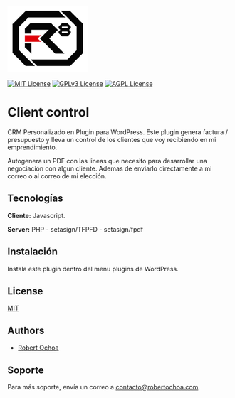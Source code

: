 
![Logo](admin/img/logo.png)


[![MIT License](https://img.shields.io/badge/License-MIT-green.svg)](https://choosealicense.com/licenses/mit/) [![GPLv3 License](https://img.shields.io/badge/License-GPL%20v3-yellow.svg)](https://opensource.org/licenses/)  [![AGPL License](https://img.shields.io/badge/license-AGPL-blue.svg)](http://www.gnu.org/licenses/agpl-3.0)

# Client control

CRM Personalizado en Plugin para WordPress. Este plugin genera factura / presupuesto y lleva un control de los clientes que voy recibiendo en mi emprendimiento.

Autogenera un PDF con las lineas que necesito para desarrollar una negociación con algun cliente. Ademas de enviarlo directamente a mi correo o al correo de mi elección.
## Tecnologías

**Cliente:** Javascript.

**Server:** PHP - setasign/TFPFD - setasign/fpdf
## Instalación

Instala este plugin dentro del menu plugins de WordPress.
## License

[MIT](https://choosealicense.com/licenses/mit/)


## Authors

- [Robert Ochoa](https://www.robertochoaweb.com/casos/ccontrol)


## Soporte

Para más soporte, envía un correo a contacto@robertochoa.com.